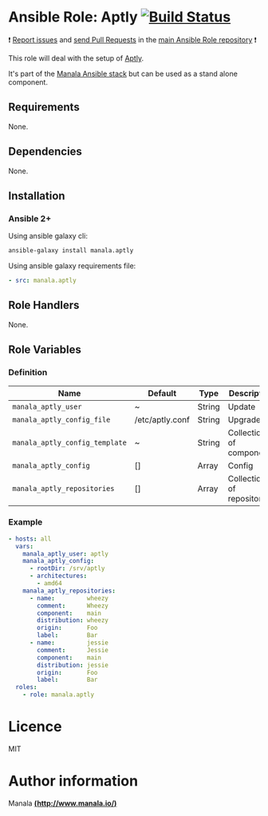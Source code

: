 # Ansible Role: Aptly [![Build Status](https://travis-ci.org/manala/ansible-role-aptly.svg?branch=master)](https://travis-ci.org/manala/ansible-role-aptly)

:exclamation: [Report issues](https://github.com/manala/ansible-roles/issues) and [send Pull Requests](https://github.com/manala/ansible-roles/pulls) in the [main Ansible Role repository](https://github.com/manala/ansible-roles) :exclamation:

This role will deal with the setup of [Aptly](https://www.aptly.info/).

It's part of the [Manala Ansible stack](http://www.manala.io) but can be used as a stand alone component.

## Requirements

None.

## Dependencies

None.

## Installation

### Ansible 2+

Using ansible galaxy cli:

```bash
ansible-galaxy install manala.aptly
```

Using ansible galaxy requirements file:

```yaml
- src: manala.aptly
```

## Role Handlers

None.

## Role Variables

### Definition

| Name                           | Default         | Type   | Description                |
| ------------------------------ | --------------- | ------ | -------------------------- |
| `manala_aptly_user`            | ~               | String | Update                     |
| `manala_aptly_config_file`     | /etc/aptly.conf | String | Upgrade                    |
| `manala_aptly_config_template` | ~               | String | Collection of components   |
| `manala_aptly_config`          | []              | Array  | Config                     |
| `manala_aptly_repositories`    | []              | Array  | Collection of repositories |

### Example

```yaml
- hosts: all
  vars:
    manala_aptly_user: aptly
    manala_aptly_config:
      - rootDir: /srv/aptly
      - architectures:
        - amd64
    manala_aptly_repositories:
      - name:         wheezy
        comment:      Wheezy
        component:    main
        distribution: wheezy
        origin:       Foo
        label:        Bar
      - name:         jessie
        comment:      Jessie
        component:    main
        distribution: jessie
        origin:       Foo
        label:        Bar
  roles:
    - role: manala.aptly
```

# Licence

MIT

# Author information

Manala [**(http://www.manala.io/)**](http://www.manala.io)
